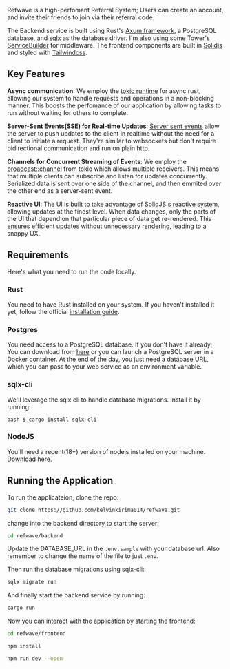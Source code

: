 Refwave is a high-perfomant Referral System; Users can create an account, and invite their friends to join via their referral code.

The Backend service is built using Rust's [Axum framework](https://github.com/tokio-rs/axum), a PostgreSQL database, and [sqlx](https://docs.rs/sqlx/latest/sqlx/) as the database driver. I'm also using some Tower's [ServiceBuilder](https://docs.rs/tower/latest/tower/struct.ServiceBuilder.html) for middleware. The frontend components are built in [Solidjs](https://www.solidjs.com/) and styled with [Tailwindcss](https://tailwindcss.com/).

## Key Features

**Async communication**: We employ the [tokio runtime](https://tokio.rs/) for async rust, allowing our system to handle requests and operations in a non-blocking manner. This boosts the perfomance of our application by allowing tasks to run without waiting for others to complete.

**Server-Sent Events(SSE) for Real-time Updates**: [Server sent events](https://developer.mozilla.org/en-US/docs/Web/API/Server-sent_events) allow the server to push updates to the client in realtime without the need for a client to initiate a request. They're similar to websockets but don't require bidirectional communication and run on plain http.

**Channels for Concurrent Streaming of Events**: We employ the [broadcast::channel](https://docs.rs/tokio/latest/tokio/sync/broadcast/) from tokio which allows multiple receivers. This means that multiple clients can subscribe and listen for updates concurrently. Serialized data is sent over one side of the channel, and then emmited over the other end as a server-sent event.

**Reactive UI**: The UI is built to take advantage of [SolidJS's reactive system](https://www.solidjs.com/guides/reactivity), allowing updates at the finest level. When data changes, only the parts of the UI that depend on that particular piece of data get re-rendered. This ensures efficient updates without unnecessary rendering, leading to a snappy UX.


## Requirements

Here's what you need to run the code locally.


### Rust

You need to have Rust installed on your system. If you haven't installed it yet, follow the official [installation guide](https://www.rust-lang.org/tools/install).

### Postgres

You need access to a PostgreSQL database. If you don't have it already; You can download from [here](https://www.postgresql.org/download/) or you can launch a PostgreSQL server in a Docker container.  At the end of the day, you just need a database URL, which you can pass to your web service as an environment variable.

### sqlx-cli

We'll leverage the sqlx cli to handle database migrations. Install it by running:

```bash $ cargo install sqlx-cli ```

### NodeJS

You'll need a recent(18+) version of nodejs installed on your machine. [Download here](https://nodejs.org/en/download).


## Running the Application

To run the applicateion, clone the repo:
```bash
git clone https://github.com/kelvinkirima014/refwave.git
```
change into the backend directory to start the server:
```bash
cd refwave/backend
```
Update the DATABASE_URL in the `.env.sample` with your database url. Also remember to change the name of the file to just `.env`.

Then run the database migrations using sqlx-cli:
```bash
sqlx migrate run
```
And finally start the backend service by running:
```bash
cargo run
```

Now you can interact with the application by starting the frontend:

```bash
cd refwave/frontend

npm install

npm run dev --open

```